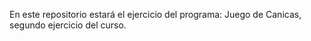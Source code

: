 En este repositorio estará el ejercicio del programa: Juego de Canicas, segundo ejercicio del curso.
